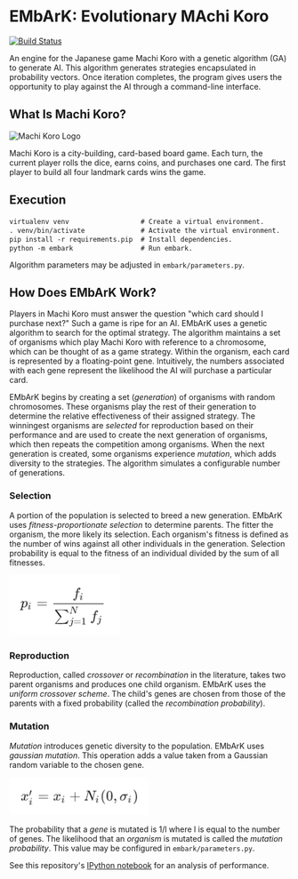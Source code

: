 # EMbArK: Evolutionary MAchi Koro

[![Build Status](https://travis-ci.org/ElliotPenson/embark.svg?branch=master)](https://travis-ci.org/ElliotPenson/embark)

An engine for the Japanese game Machi Koro with a genetic algorithm (GA) to
generate AI. This algorithm generates strategies encapsulated in probability
vectors. Once iteration completes, the program gives users the opportunity to
play against the AI through a command-line interface.

## What Is Machi Koro?

![Machi Koro Logo](http://idwgames.com/wp-content/uploads/2014/09/machi-koro.jpg)

Machi Koro is a city-building, card-based board game. Each turn, the current
player rolls the dice, earns coins, and purchases one card. The first player to
build all four landmark cards wins the game.

## Execution

```
virtualenv venv                  # Create a virtual environment.
. venv/bin/activate              # Activate the virtual environment.
pip install -r requirements.pip  # Install dependencies.
python -m embark                 # Run embark.
```

Algorithm parameters may be adjusted in `embark/parameters.py`.

## How Does EMbArK Work?

Players in Machi Koro must answer the question "which card should I purchase
next?" Such a game is ripe for an AI. EMbArK uses a genetic algorithm to search
for the optimal strategy. The algorithm maintains a set of organisms which play
Machi Koro with reference to a chromosome, which can be thought of as a game
strategy. Within the organism, each card is represented by a floating-point
gene. Intuitively, the numbers associated with each gene represent the
likelihood the AI will purchase a particular card.

EMbArK begins by creating a set (*generation*) of organisms with random
chromosomes. These organisms play the rest of their generation to determine the
relative effectiveness of their assigned strategy. The winningest organisms are
*selected* for reproduction based on their performance and are used to create
the next generation of organisms, which then repeats the competition among
organisms. When the next generation is created, some organisms experience
*mutation*, which adds diversity to the strategies. The algorithm simulates a
configurable number of generations.

### Selection

A portion of the population is selected to breed a new generation. EMbArK uses
*fitness-proportionate selection* to determine parents. The fitter the organism,
the more likely its selection. Each organism's fitness is defined as the number
of wins against all other individuals in the generation. Selection probability
is equal to the fitness of an individual divided by the sum of all fitnesses.

<img src="./images/fitness-proportionate-selection.png" alt="Fitness-Proportionate Selection" width="200px">

### Reproduction

Reproduction, called *crossover* or *recombination* in the literature, takes two
parent organisms and produces one child organism. EMbArK uses the *uniform
crossover scheme*. The child's genes are chosen from those of the parents with a
fixed probability (called the *recombination probability*).

### Mutation

*Mutation* introduces genetic diversity to the population. EMbArK uses *gaussian
mutation*. This operation adds a value taken from a Gaussian random variable to
the chosen gene.

<img src="./images/gaussian-mutation.png" alt="Gaussian Mutation" width="250px">

The probability that a *gene* is mutated is 1/l where l is equal to the number
of genes. The likelihood that an *organism* is mutated is called the *mutation
probability*. This value may be configured in `embark/parameters.py`.

See this repository's [IPython notebook](https://github.com/ElliotPenson/embark/blob/master/embark-analysis.ipynb)
for an analysis of performance.
